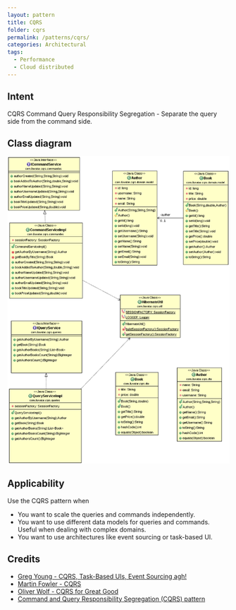 ```yaml
---
layout: pattern
title: CQRS
folder: cqrs
permalink: /patterns/cqrs/
categories: Architectural
tags:
  - Performance
  - Cloud distributed
---
```


## Intent
CQRS Command Query Responsibility Segregation - Separate the query side from the command side.

## Class diagram
![alt text](./etc/cqrs.png "CQRS")

## Applicability
Use the CQRS pattern when

* You want to scale the queries and commands independently.
* You want to use different data models for queries and commands. Useful when dealing with complex domains.
* You want to use architectures like event sourcing or task-based UI.

## Credits

* [Greg Young - CQRS, Task-Based UIs, Event Sourcing agh!](http://codebetter.com/gregyoung/2010/02/16/cqrs-task-based-uis-event-sourcing-agh/)
* [Martin Fowler - CQRS](https://martinfowler.com/bliki/CQRS.html)
* [Oliver Wolf - CQRS for Great Good](https://www.youtube.com/watch?v=Ge53swja9Dw)
* [Command and Query Responsibility Segregation (CQRS) pattern](https://docs.microsoft.com/en-us/azure/architecture/patterns/cqrs)
